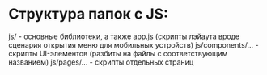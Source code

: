 # Структура папок с JS:
js/ - основные библиотеки, а также app.js (скрипты лэйаута вроде сценария открытия меню для мобильных устройств)
js/components/... - скрипты UI-элементов (разбиты на файлы с соответствующим названием)
js/pages/... - скрипты отдельных страниц